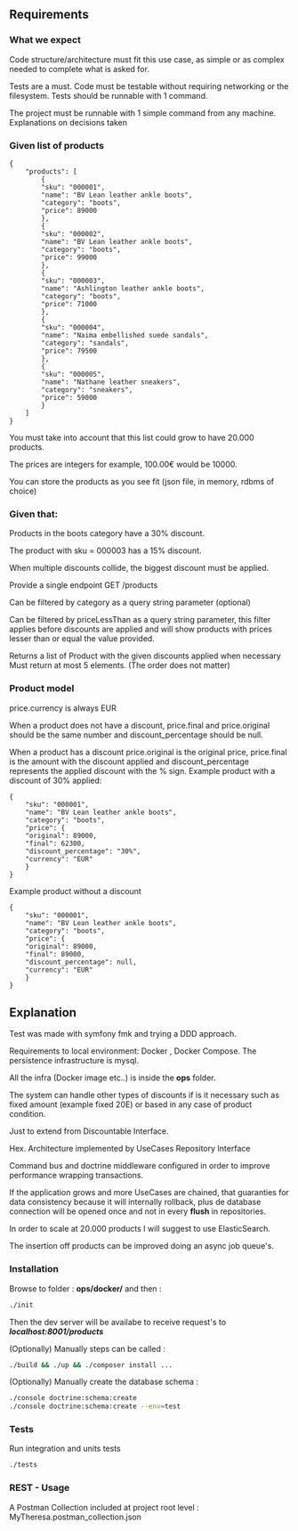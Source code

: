 ## Requirements

### What we expect ###

Code structure/architecture must fit this use case, as simple or as complex needed to complete what
is asked for.

Tests are a must. Code must be testable without requiring networking or the filesystem. Tests should
be runnable with 1 command.

The project must be runnable with 1 simple command from any machine.
Explanations on decisions taken

### Given list of products

```
{
    "products": [
        {
        "sku": "000001",
        "name": "BV Lean leather ankle boots",
        "category": "boots",
        "price": 89000
        },
        {
        "sku": "000002",
        "name": "BV Lean leather ankle boots",
        "category": "boots",
        "price": 99000
        },
        {
        "sku": "000003",
        "name": "Ashlington leather ankle boots",
        "category": "boots",
        "price": 71000
        },
        {
        "sku": "000004",
        "name": "Naima embellished suede sandals",
        "category": "sandals",
        "price": 79500
        },
        {
        "sku": "000005",
        "name": "Nathane leather sneakers",
        "category": "sneakers",
        "price": 59000
        }
    ]
}
```

You must take into account that this list could grow to have 20.000 products.

The prices are integers for example, 100.00€ would be 10000.

You can store the products as you see fit (json file, in memory, rdbms of choice)

### Given that:

Products in the boots category have a 30% discount.

The product with sku = 000003 has a 15% discount.

When multiple discounts collide, the biggest discount must be applied.

Provide a single endpoint GET /products

Can be filtered by category as a query string parameter
(optional) 

Can be filtered by priceLessThan as a query string parameter, this filter applies before
discounts are applied and will show products with prices lesser than or equal the value provided.


Returns a list of Product with the given discounts applied when necessary
Must return at most 5 elements. (The order does not matter)

### Product model

price.currency is always EUR

When a product does not have a discount, price.final and price.original should be the same number
and discount_percentage should be null.

When a product has a discount price.original is the original price, price.final is the amount with the
discount applied and discount_percentage represents the applied discount with the % sign.
Example product with a discount of 30% applied:
```
{
    "sku": "000001",
    "name": "BV Lean leather ankle boots",
    "category": "boots",
    "price": {
    "original": 89000,
    "final": 62300,
    "discount_percentage": "30%",
    "currency": "EUR"
    }
}
```
Example product without a discount
```    
{
    "sku": "000001",
    "name": "BV Lean leather ankle boots",
    "category": "boots",
    "price": {
    "original": 89000,
    "final": 89000,
    "discount_percentage": null,
    "currency": "EUR"
    }
}
```

## Explanation

Test was made with symfony fmk and trying a DDD approach.

Requirements to local environment: Docker , Docker Compose.
The persistence infrastructure is mysql.

All the infra (Docker image etc..) is inside the **ops** folder.

The system can handle other types of discounts if is it necessary such as fixed amount
(example fixed 20E) or based in any case of product condition.

Just to extend from Discountable Interface.

Hex. Architecture implemented by UseCases Repository Interface

Command bus and doctrine middleware configured in order to improve performance
wrapping transactions. 

If the application grows and more UseCases are
chained, that guaranties for data consistency because it will internally rollback,
plus de database connection will be opened once and not in every **flush** in repositories.

In order to scale at 20.000  products I will suggest to use ElasticSearch.

The insertion off products can be improved doing an async job queue's.

### Installation

Browse to folder :  **ops/docker/**
and then : 

```bash
./init
```

Then the dev server will be availabe to receive request's to ***localhost:8001/products***

(Optionally) Manually steps can be called :


```bash
./build && ./up && ./composer install ...
```

(Optionally) Manually create the database schema :

```bash
./console doctrine:schema:create
./console doctrine:schema:create --env=test
```

### Tests

Run integration and units tests

```bash
./tests
```

### REST - Usage

A Postman Collection included at project root level : MyTheresa.postman_collection.json
